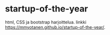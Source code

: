 # startup-of-the-year

html, CSS ja bootstrap harjoittelua. linkki  https://mmyotanen.github.io/startup-of-the-year/.
